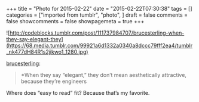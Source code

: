+++
title = "Photo for 2015-02-22"
date = "2015-02-22T07:30:38"
tags = []
categories = ["imported from tumblr", "photo", ]
draft = false
comments = false
showcomments = false
showpagemeta = true
+++

![http://codeblocks.tumblr.com/post/111737984707/brucesterling-when-they-say-elegant-they](https://68.media.tumblr.com/99921a6d1332a0340a8dccc79fff2ea4/tumblr_nk477dH84R1s2jikwo1_1280.jpg) <br /> <p><a href="http://brucesterling.tumblr.com/post/111643737763/when-they-say-elegant-they-dont-mean" class="tumblr_blog" target="_blank">brucesterling</a>:</p>

<blockquote><p>*When they say “elegant,” they don’t mean aesthetically attractive, because they’re engineers</p></blockquote>

<p>Where does &ldquo;easy to read&rdquo; fit? Because that&rsquo;s my favorite.</p>